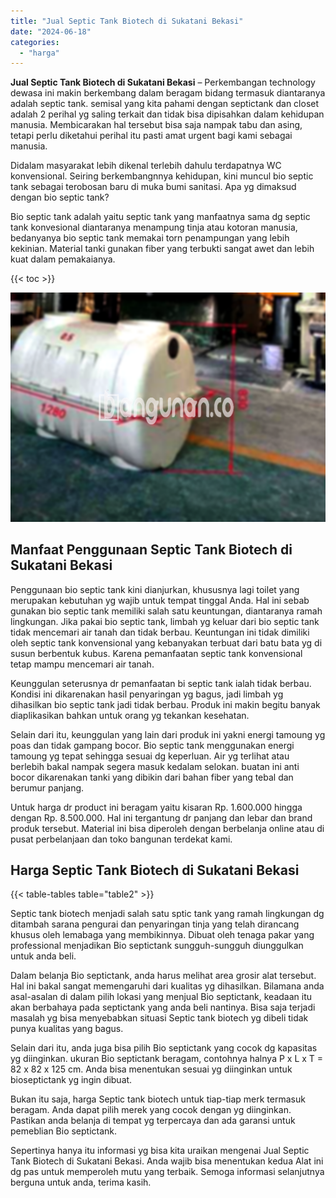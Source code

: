 ```yaml
---
title: "Jual Septic Tank Biotech di Sukatani Bekasi"
date: "2024-06-18"
categories: 
  - "harga"
---
```


**Jual Septic Tank Biotech di Sukatani Bekasi** – Perkembangan technology dewasa ini makin berkembang dalam beragam bidang termasuk diantaranya adalah septic tank. semisal yang kita pahami dengan septictank dan closet adalah 2 perihal yg saling terkait dan tidak bisa dipisahkan dalam kehidupan manusia. Membicarakan hal tersebut bisa saja nampak tabu dan asing, tetapi perlu diketahui perihal itu pasti amat urgent bagi kami sebagai manusia.

Didalam masyarakat lebih dikenal terlebih dahulu terdapatnya WC konvensional. Seiring berkembangnnya kehidupan, kini muncul bio septic tank sebagai terobosan baru di muka bumi sanitasi. Apa yg dimaksud dengan bio septic tank?

Bio septic tank adalah yaitu septic tank yang manfaatnya sama dg septic tank konvesional diantaranya menampung tinja atau kotoran manusia, bedanyanya bio septic tank memakai torn penampungan yang lebih kekinian. Material tanki gunakan fiber yang terbukti sangat awet dan lebih kuat dalam pemakaianya.

{{< toc >}}

![Jual Septic Tank Biotech di Sukatani Bekasi](/images/jual-bio-septictank-04.png)

## Manfaat Penggunaan Septic Tank Biotech di Sukatani Bekasi

Penggunaan bio septic tank kini dianjurkan, khususnya lagi toilet yang merupakan kebutuhan yg wajib untuk tempat tinggal Anda. Hal ini sebab gunakan bio septic tank memiliki salah satu keuntungan, diantaranya ramah lingkungan. Jika pakai bio septic tank, limbah yg keluar dari bio septic tank tidak mencemari air tanah dan tidak berbau. Keuntungan ini tidak dimiliki oleh septic tank konvensional yang kebanyakan terbuat dari batu bata yg di susun berbentuk kubus. Karena pemanfaatan septic tank konvensional tetap mampu mencemari air tanah.

Keunggulan seterusnya dr pemanfaatan bi septic tank ialah tidak berbau. Kondisi ini dikarenakan hasil penyaringan yg bagus, jadi limbah yg dihasilkan bio septic tank jadi tidak berbau. Produk ini makin begitu banyak diaplikasikan bahkan untuk orang yg tekankan kesehatan.

Selain dari itu, keunggulan yang lain dari produk ini yakni energi tamoung yg poas dan tidak gampang bocor. Bio septic tank menggunakan energi tamoung yg tepat sehingga sesuai dg keperluan. Air yg terlihat atau berlebih bakal nampak segera masuk kedalam selokan. buatan ini anti bocor dikarenakan tanki yang dibikin dari bahan fiber yang tebal dan berumur panjang.

Untuk harga dr product ini beragam yaitu kisaran Rp. 1.600.000 hingga dengan Rp. 8.500.000. Hal ini tergantung dr panjang dan lebar dan brand produk tersebut. Material ini bisa diperoleh dengan berbelanja online atau di pusat perbelanjaan dan toko bangunan terdekat kami.

## Harga Septic Tank Biotech di Sukatani Bekasi

{{< table-tables table="table2" >}}

Septic tank biotech menjadi salah satu sptic tank yang ramah lingkungan dg ditambah sarana pengurai dan penyaringan tinja yang telah dirancang khusus oleh lemabaga yang membikinnya. Dibuat oleh tenaga pakar yang professional menjadikan Bio septictank sungguh-sungguh diunggulkan untuk anda beli.

Dalam belanja Bio septictank, anda harus melihat area grosir alat tersebut. Hal ini bakal sangat memengaruhi dari kualitas yg dihasilkan. Bilamana anda asal-asalan di dalam pilih lokasi yang menjual Bio septictank, keadaan itu akan berbahaya pada septictank yang anda beli nantinya. Bisa saja terjadi masalah yg bisa menyebabkan situasi Septic tank biotech yg dibeli tidak punya kualitas yang bagus.

Selain dari itu, anda juga bisa pilih Bio septictank yang cocok dg kapasitas yg diinginkan. ukuran Bio septictank beragam, contohnya halnya P x L x T = 82 x 82 x 125 cm. Anda bisa menentukan sesuai yg diinginkan untuk bioseptictank yg ingin dibuat.

Bukan itu saja, harga Septic tank biotech untuk tiap-tiap merk termasuk beragam. Anda dapat pilih merek yang cocok dengan yg diinginkan. Pastikan anda belanja di tempat yg terpercaya dan ada garansi untuk pemeblian Bio septictank.

Sepertinya hanya itu informasi yg bisa kita uraikan mengenai Jual Septic Tank Biotech di Sukatani Bekasi. Anda wajib bisa menentukan kedua Alat ini dg pas untuk memperoleh mutu yang terbaik. Semoga informasi selanjutnya berguna untuk anda, terima kasih.
